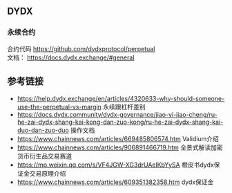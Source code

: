 ## DYDX

### 永续合约
合约代码
https://github.com/dydxprotocol/perpetual  
文档：
https://docs.dydx.exchange/#general




## 参考链接
- https://help.dydx.exchange/en/articles/4320633-why-should-someone-use-the-perpetual-vs-margin  永续跟杠杆差别
- https://docs.dydx.community/dydx-governance/jiao-yi-jiao-cheng/ru-he-zai-dydx-shang-kai-kong-dan-zuo-kong/ru-he-zai-dydx-shang-kai-duo-dan-zuo-duo 操作文档  
- https://www.chainnews.com/articles/669485806574.htm Validium介绍
- https://www.chainnews.com/articles/906891466719.htm  全景式解读加密货币衍生品交易赛道  
- https://mp.weixin.qq.com/s/VF4JGW-XG3drUAelKbYySA  橙皮书dydx保证金交易原理介绍
- https://www.chainnews.com/articles/609351382358.htm dydx保证金  
